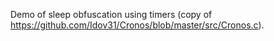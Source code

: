 Demo of sleep obfuscation using timers (copy of https://github.com/Idov31/Cronos/blob/master/src/Cronos.c).

